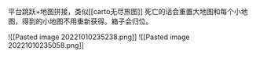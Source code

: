 平台跳跃+地图拼接，类似[[carto无尽旅图]]
死亡的话会重置大地图和每个小地图，得到的小地图不用重新获得。箱子会归位。


![[Pasted image 20221010235238.png]]
![[Pasted image 20221010235058.png]]
